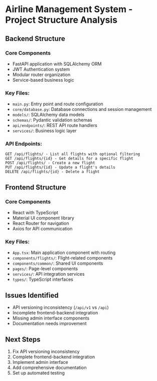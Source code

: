 # Airline Management System - Project Structure Analysis

## Backend Structure
### Core Components
- FastAPI application with SQLAlchemy ORM
- JWT Authentication system
- Modular router organization
- Service-based business logic

### Key Files:
- `main.py`: Entry point and route configuration
- `core/database.py`: Database connections and session management
- `models/`: SQLAlchemy data models
- `schemas/`: Pydantic validation schemas
- `api/endpoints/`: REST API route handlers
- `services/`: Business logic layer

### API Endpoints:
```
GET /api/flights/ - List all flights with optional filtering
GET /api/flights/{id} - Get details for a specific flight
POST /api/flights/ - Create a new flight
PUT /api/flights/{id} - Update a flight's details
DELETE /api/flights/{id} - Delete a flight
```

## Frontend Structure
### Core Components
- React with TypeScript
- Material UI component library
- React Router for navigation
- Axios for API communication

### Key Files:
- `App.tsx`: Main application component with routing
- `components/flights/`: Flight-related components
- `components/common/`: Shared UI components
- `pages/`: Page-level components
- `services/`: API integration services
- `types/`: TypeScript interfaces

## Issues Identified
- API versioning inconsistency (`/api/v1` vs `/api`)
- Incomplete frontend-backend integration
- Missing admin interface components
- Documentation needs improvement

## Next Steps
1. Fix API versioning inconsistency
2. Complete frontend-backend integration
3. Implement admin interface
4. Add comprehensive documentation
5. Set up automated testing